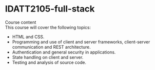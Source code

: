 # IDATT2105-full-stack
Course content  
This course will cover the following topics:  
- HTML and CSS.
- Programming and use of client and server frameworks, client-server communication and REST architecture.
- Authentication and general security in applications.
- State handling on client and server.
- Testing and analysis of source code.
